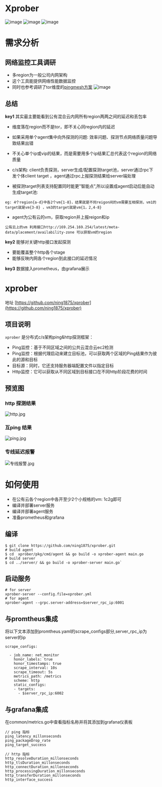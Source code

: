 # Xprober
![image](https://github.com/ning1875/xprober/blob/master/images/ping.jpg)
![image](https://github.com/ning1875/xprober/blob/master/images/http.jpg)
![image](https://github.com/ning1875/xprober/blob/master/images/zhuanxian_mon.jpg)


# 需求分析
## 网络监控工具调研
- 多region为一般公司内网架构
- 这个工具能提供网络性能数据监控
- 同时也参考调研了tor维度的[pingmesh方案](https://zdyxry.github.io/2020/03/26/%E8%AE%BA%E6%96%87%E9%98%85%E8%AF%BB-%E3%80%8APingmesh-A-Large-Scale-System-for-Data-Center-Network-Latency-Measurement-and-Analysis%E3%80%8B/)
![image](https://github.com/ning1875/xprober/blob/master/images/ping_mesh.jpg)

## 总结
**key1** 其实最主要能看到公有混合云内网所有region两两之间的延迟和丢包率

- 维度落在region而不是tor，即不关心同region内的延迟
- 如果采用单个agent集中向外探测的问题: 效率问题、探测节点网络质量问题导致结果出错
- 不关心单个ip或vip的结果，而是需要用多个ip结果汇总代表这个region的网络质量
- c/s架构: client负责探测，server生成/配置探测target池，server通过rpc下发个体client target ，agent通过rpc上报探测结果给server端处理

- 被探测target列表支持配置同时能更"智能点",所以设置成agent启动后能自动生成target池:
```
eg: 4个region{a-d}中各2个vm{1-8}，结果就是不同reigon间的vm需要互相探测，vm1的target就是vm{3-8} ，vm3的target就是vm{1，2,4-8} 
```
- agent为公有云的vm，获取region并上报reigon和ip
```
公有云上的vm 利用接口http://169.254.169.254/latest/meta-data/placement/availability-zone 可以获取vm的region
```
**key2** 能够对关键http接口发起探测
- 要能覆盖整个http各个stage
- 能够反映内网各个region到此接口的延迟情况

**key3** 数据接入prometheus，由grafana展示
# xprober
地址 [https://github.com/ning1875/xprober](https://github.com/ning1875/xprober) 
## 项目说明

`xprober` 是分布式c/s架构ping&http探测框架：

* Ping监控：基于不同区域之间的公共云混合云ec2检测
* Ping监控：根据代理启动来建立目标池，可以获取两个区域的Ping结果作为彼此的源和目标
* 目标源：同时，它还支持服务器端配置文件以指定目标
* Http监控：它可以获取从不同区域到目标接口在不同http阶段花费的时间

## 预览图

### http 探测结果
![http.jpg](/img/bVbIfkm)

### 互ping 结果

![ping.jpg](/img/bVbIfkp)
### 专线延迟报警
![专线报警.jpg](/img/bVbJhZE)
# 如何使用
- 在公有云各个region中各开至少2个小规格的vm: 1c2g即可
- 编译并部署server服务
- 编译并部署agent服务
- 准备prometheus和grafana
## 编译

```
$ git clone https://github.com/ning1875/xprober.git
# build agent
$ cd  xprober/pkg/cmd/agent && go build -o xprober-agent main.go 
# build server
$ cd ../server/ && go build -o xprober-server main.go` 
```
## 启动服务

```
# for server 
xprober-server --config.file=xprober.yml
# for agent 
xprober-agent --grpc.server-address=$server_rpc_ip:6001
```
## 与promtheus集成


将以下文本添加到promtheus.yaml的scrape_configs部分,server_rpc_ip为server的ip

``` 
scrape_configs:

  - job_name: net_monitor
    honor_labels: true
    honor_timestamps: true
    scrape_interval: 10s
    scrape_timeout: 5s
    metrics_path: /metrics
    scheme: http
    static_configs:
    - targets:
      - $server_rpc_ip:6002
```
## 与grafana集成
在common/metrics.go中查看指标名称并将其添加到grafana仪表板
```
// ping 指标
ping_latency_millonseconds
ping_packageDrop_rate
ping_target_success

// http 指标
http_resolveDuration_millonseconds
http_tlsDuration_millonseconds
http_connectDuration_millonseconds
http_processingDuration_millonseconds
http_transferDuration_millonseconds
http_interface_success
```
